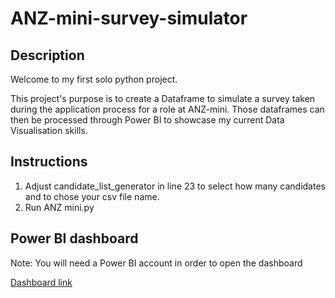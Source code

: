 # ANZ-mini-survey-simulator

## Description
Welcome to my first solo python project.

This project's purpose is to create a Dataframe to simulate a survey taken during the application process for a role at ANZ-mini.
Those dataframes can then be processed through Power BI to showcase my current Data Visualisation skills.

## Instructions

1) Adjust candidate_list_generator in line 23 to select how many candidates and to chose your csv file name.
2) Run ANZ mini.py 

## Power BI dashboard
Note: You will need a Power BI account in order to open the dashboard

[Dashboard link](https://app.powerbi.com/links/nKUCt7PNjr?ctid=a1b03033-8a3d-4443-a90b-0f3298ffbf90&pbi_source=linkShare)
